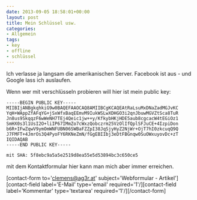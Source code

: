 ```yaml
---
date: 2013-09-05 18:58:01+00:00
layout: post
title: Mein Schlüssel usw.
categories:
- Allgemein
tags:
- key
- offline
- schlüssel
---
```


Ich verlasse ja langsam die amerikanischen Server. Facebook ist aus - und Google lass ich auslaufen.

Wenn wer mit verschlüsseln probieren will hier ist mein public key:

    
    -----BEGIN PUBLIC KEY-----
    MIIBIjANBgkqhkiG9w0BAQEFAAOCAQ8AMIIBCgKCAQEAtRaLsuMxDNaZadMGJvKC
    YqH+WAppZfAFqYG+jSxWfxBaqEEmvM9IukWSLwXDHGO3i2qnJbuwMGVZtSca8TuR
    Jn8us9SkqqzF6wWeNH7TEj4Qeic1jw++y/KfkybHKjHDE5aub8cgcacW4tEGiOz1
    SmHX0s3l1UsI2O+liIP67IMmZo7cWxzQobczrm25VzOlIfQplSFJuCE+4IzpiDon
    b6R+IFwZqwV9ymOmWNFUBN06SWBaFZZpI38JqSjyHyZ2NjWr+OjT7hI0zkcuqQ9Q
    J7FMFT+4JmrOs3Q4PyoFY6RKNeZmN/fGgEBIIbj3eDtFBGnqw0SuOWxuyovDc+zT
    IQIDAQAB
    -----END PUBLIC KEY-----
    
    mit SHA: 5f8ebc9a5a5e2519d8ea55e5d53894bc3c650ce5


mit dem Kontaktformular hier kann man mich aber immer erreichen.

[contact-form to='clemens@ag3r.at' subject='Webformular - Artikel'][contact-field label='E-Mail' type='email' required='1'/][contact-field label='Kommentar' type='textarea' required='1'/][/contact-form]
